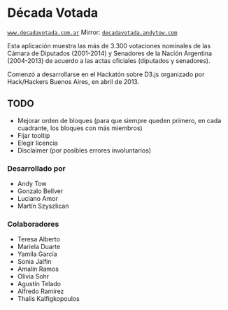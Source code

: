 # Década Votada

[`www.decadavotada.com.ar`](http://www.decadavotada.com.ar/)
Mirror: [`decadavotada.andytow.com`](http://decadavotada.andytow.com/)

Esta aplicación muestra las más de 3.300 votaciones nominales de las Cámara de Diputados (2001-2014) y Senadores de la Nación Argentina (2004-2013) de acuerdo a las actas oficiales (diputados y senadores).

Comenzó a desarrollarse en el Hackatón sobre D3.js organizado por Hack/Hackers Buenos Aires, en abril de 2013.

## TODO

* Mejorar orden de bloques (para que siempre queden primero, en cada cuadrante, los bloques con más miembros)
* Fijar tooltip
* Elegir licencia
* Disclaimer (por posibles errores involuntarios)

### Desarrollado por

* Andy Tow
* Gonzalo Bellver
* Luciano Amor
* Martín Szyszlican

### Colaboradores

* Teresa Alberto
* Mariela Duarte
* Yamila García
* Sonia Jalfin
* Amalín Ramos
* Olivia Sohr
* Agustín Telado
* Alfredo Ramírez
* Thalis Kalfigkopoulos
